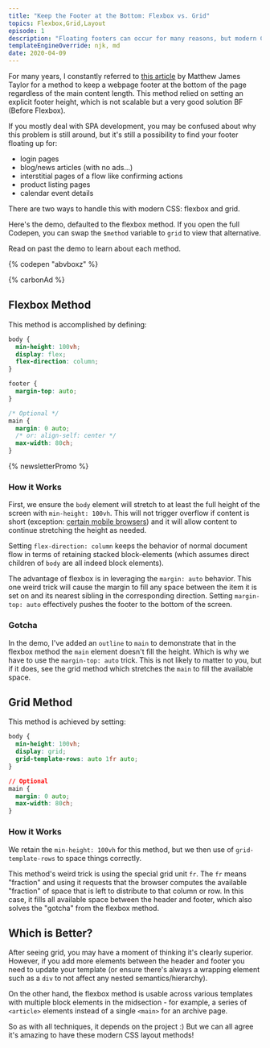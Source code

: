 ```yaml
---
title: "Keep the Footer at the Bottom: Flexbox vs. Grid"
topics: Flexbox,Grid,Layout
episode: 1
description: "Floating footers can occur for many reasons, but modern CSS methods using either flexbox or CSS grid let us plan a future-proof solution for any size layout."
templateEngineOverride: njk, md
date: 2020-04-09
---
```


For many years, I constantly referred to [this article](https://matthewjamestaylor.com/bottom-footer) by Matthew James Taylor for a method to keep a webpage footer at the bottom of the page regardless of the main content length. This method relied on setting an explicit footer height, which is not scalable but a very good solution BF (Before Flexbox).

If you mostly deal with SPA development, you may be confused about why this problem is still around, but it's still a possibility to find your footer floating up for:

- login pages
- blog/news articles (with no ads...)
- interstitial pages of a flow like confirming actions
- product listing pages
- calendar event details

There are two ways to handle this with modern CSS: flexbox and grid.

Here's the demo, defaulted to the flexbox method. If you open the full Codepen, you can swap the `$method` variable to `grid` to view that alternative.

Read on past the demo to learn about each method.

{% codepen "abvboxz" %}

{% carbonAd %}

## Flexbox Method

This method is accomplished by defining:

```css
body {
  min-height: 100vh;
  display: flex;
  flex-direction: column;
}

footer {
  margin-top: auto;
}

/* Optional */
main {
  margin: 0 auto;
  /* or: align-self: center */
  max-width: 80ch;
}
```

{% newsletterPromo %}

### How it Works

First, we ensure the `body` element will stretch to at least the full height of the screen with `min-height: 100vh`. This will not trigger overflow if content is short (exception: [certain mobile browsers](https://css-tricks.com/some-things-you-oughta-know-when-working-with-viewport-units/)) and it will allow content to continue stretching the height as needed.

Setting `flex-direction: column` keeps the behavior of normal document flow in terms of retaining stacked block-elements (which assumes direct children of `body` are all indeed block elements).

The advantage of flexbox is in leveraging the `margin: auto` behavior. This one weird trick will cause the margin to fill any space between the item it is set on and its nearest sibling in the corresponding direction. Setting `margin-top: auto` effectively pushes the footer to the bottom of the screen.

### Gotcha

In the demo, I've added an `outline` to `main` to demonstrate that in the flexbox method the `main` element doesn't fill the height. Which is why we have to use the `margin-top: auto` trick. This is not likely to matter to you, but if it does, see the grid method which stretches the `main` to fill the available space.

## Grid Method

This method is achieved by setting:

```css
body {
  min-height: 100vh;
  display: grid;
  grid-template-rows: auto 1fr auto;
}

// Optional
main {
  margin: 0 auto;
  max-width: 80ch;
}
```

### How it Works

We retain the `min-height: 100vh` for this method, but we then use of `grid-template-rows` to space things correctly.

This method's weird trick is using the special grid unit `fr`. The `fr` means "fraction" and using it requests that the browser computes the available "fraction" of space that is left to distribute to that column or row. In this case, it fills all available space between the header and footer, which also solves the "gotcha" from the flexbox method.

## Which is Better?

After seeing grid, you may have a moment of thinking it's clearly superior. However, if you add more elements between the header and footer you need to update your template (or ensure there's always a wrapping element such as a `div` to not affect any nested semantics/hierarchy).

On the other hand, the flexbox method is usable across various templates with multiple block elements in the midsection - for example, a series of `<article>` elements instead of a single `<main>` for an archive page.

So as with all techniques, it depends on the project :) But we can all agree it's amazing to have these modern CSS layout methods!
